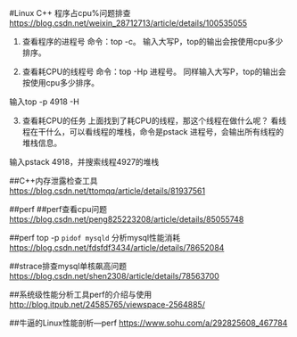 
#Linux C++ 程序占cpu%问题排查
https://blog.csdn.net/weixin_28712713/article/details/100535055
1. 查看程序的进程号
命令：top -c。 输入大写P，top的输出会按使用cpu多少排序。

2. 查看耗CPU的线程号
命令：top -Hp 进程号。 同样输入大写P，top的输出会按使用cpu多少排序。

输入top -p 4918 -H

3. 查看耗CPU的任务
上面找到了耗CPU的线程，那这个线程在做什么呢？
看线程在干什么，可以看线程的堆栈，命令是pstack 进程号，会输出所有线程的堆栈信息。

输入pstack 4918，并搜索线程4927的堆栈

##C++内存泄露检查工具
https://blog.csdn.net/ttomqq/article/details/81937561

##perf
##perf查看cpu问题
https://blog.csdn.net/peng825223208/article/details/85055748

##perf top -p `pidof mysqld` 分析mysql性能消耗
https://blog.csdn.net/fdsfdf3434/article/details/78652084

##strace排查mysql单核飙高问题
https://blog.csdn.net/shen2308/article/details/78563700

##系统级性能分析工具perf的介绍与使用
http://blog.itpub.net/24585765/viewspace-2564885/

##牛逼的Linux性能剖析—perf 
https://www.sohu.com/a/292825608_467784




